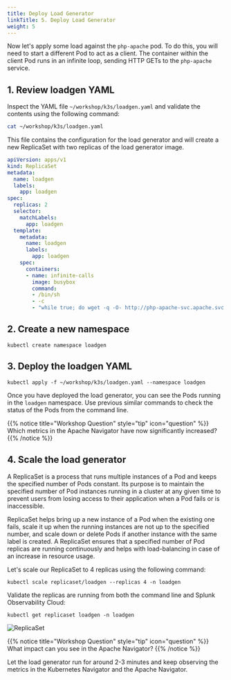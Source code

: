```yaml
---
title: Deploy Load Generator
linkTitle: 5. Deploy Load Generator
weight: 5
---
```


Now let's apply some load against the `php-apache` pod. To do this, you will need to start a different Pod to act as a client. The container within the client Pod runs in an infinite loop, sending HTTP GETs to the `php-apache` service.

## 1. Review loadgen YAML

Inspect the YAML file `~/workshop/k3s/loadgen.yaml` and validate the contents using the following command:

``` bash
cat ~/workshop/k3s/loadgen.yaml
```

This file contains the configuration for the load generator and will create a new ReplicaSet with two replicas of the load generator image.

``` yaml
apiVersion: apps/v1
kind: ReplicaSet
metadata:
  name: loadgen
  labels:
    app: loadgen
spec:
  replicas: 2
  selector:
    matchLabels:
      app: loadgen
  template:
    metadata:
      name: loadgen
      labels:
        app: loadgen
    spec:
      containers:
      - name: infinite-calls
        image: busybox
        command:
        - /bin/sh
        - -c
        - "while true; do wget -q -O- http://php-apache-svc.apache.svc.cluster.local; done"
```

## 2. Create a new namespace

``` text
kubectl create namespace loadgen
```

## 3. Deploy the loadgen YAML

``` text
kubectl apply -f ~/workshop/k3s/loadgen.yaml --namespace loadgen
```

Once you have deployed the load generator, you can see the Pods running in the `loadgen` namespace. Use previous similar commands to check the status of the Pods from the command line.

{{% notice title="Workshop Question" style="tip" icon="question" %}}
Which metrics in the Apache Navigator have now significantly increased?
{{% /notice %}}

## 4. Scale the load generator

A ReplicaSet is a process that runs multiple instances of a Pod and keeps the specified number of Pods constant. Its purpose is to maintain the specified number of Pod instances running in a cluster at any given time to prevent users from losing access to their application when a Pod fails or is inaccessible.

ReplicaSet helps bring up a new instance of a Pod when the existing one fails, scale it up when the running instances are not up to the specified number, and scale down or delete Pods if another instance with the same label is created. A ReplicaSet ensures that a specified number of Pod replicas are running continuously and helps with load-balancing in case of an increase in resource usage.

Let's scale our ReplicaSet to 4 replicas using the following command:

``` text
kubectl scale replicaset/loadgen --replicas 4 -n loadgen
```

Validate the replicas are running from both the command line and Splunk Observability Cloud:

``` text
kubectl get replicaset loadgen -n loadgen
```

![ReplicaSet](../images/k8s-workload-replicaset.png)

{{% notice title="Workshop Question" style="tip" icon="question" %}}
What impact can you see in the Apache Navigator?
{{% /notice %}}

Let the load generator run for around 2-3 minutes and keep observing the metrics in the Kubernetes Navigator and the Apache Navigator.
